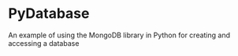 # PyDatabase
An example of using the MongoDB library in Python for creating and accessing a database

